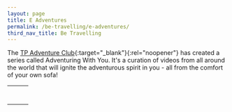 ```yaml
---
layout: page
title: E Adventures
permalink: /be-travelling/e-adventures/
third_nav_title: Be Travelling
---
```


The [TP Adventure Club](https://www.instagram.com/tpadventureclub/){:target="_blank"}{:rel="noopener"} has created a series called Adventuring With You. It's a curation of videos from all around the world that will ignite the adventurous spirit in you - all from the comfort of your own sofa!

<div>
    <table>
        <tr>
            <td style="width:33%; border:none"><a href="https://www.youtube.com/watch?v=0PleoqR7VjY&list=PLVEaqPMMWwuuBAAtOeytABG8SnelSTD9p&index=3&t=0s" target="_blank" rel="noopener">
                <image src="/images/e-adv-day_1.webp" style="display:block;margin-left:auto;margin-right:auto;" alt=""></image></a>
            </td>
            <td style="width:33%; border:none"><a href="https://www.youtube.com/watch?v=RcmrbNRK-jY&list=PLVEaqPMMWwuuBAAtOeytABG8SnelSTD9p&index=2&t=0s" target="_blank" rel="noopener">
                <image src="/images/e-adv-day_2.webp" style="display:block;margin-left:auto;margin-right:auto;" alt=""></image></a>
            </td>
            <td style="width:33%; border:none"><a href="https://www.youtube.com/watch?v=8v0TXuLRLeo&list=PLVEaqPMMWwuuBAAtOeytABG8SnelSTD9p&index=15&t=0s" target="_blank" rel="noopener">
                <image src="/images/e-adv-day_3.webp" style="display:block;margin-left:auto;margin-right:auto;" alt=""></image></a>
            </td>
        </tr>
        <tr>
            <td style="width:33%; border:none"><a href="https://www.youtube.com/watch?v=kkFFq11j6dQ" target="_blank" rel="noopener">
                <image src="/images/e-adv-day_4.webp" style="display:block;margin-left:auto;margin-right:auto;" alt=""></image></a>
            </td>
            <td style="width:33%; border:none"><a href="https://www.youtube.com/watch?v=nf7Y9KnS-as" target="_blank" rel="noopener">
                <image src="/images/e-adv-day_5.webp" style="display:block;margin-left:auto;margin-right:auto;" alt=""></image></a>
            </td>
            <td style="width:33%; border:none"><a href="https://www.youtube.com/watch?v=1Qb22Y8lRhw&list=PLVEaqPMMWwuuBAAtOeytABG8SnelSTD9p&index=14&t=0s" target="_blank" rel="noopener">
                <image src="/images/e-adv-day_6.webp" style="display:block;margin-left:auto;margin-right:auto;" alt=""></image></a>
            </td>
        </tr>
        <tr>
            <td style="width:33%; border:none"><a href="https://www.youtube.com/watch?v=_8wwAwEDeGo" target="_blank" rel="noopener">
                <image src="/images/e-adv-day_7.webp" style="display:block;margin-left:auto;margin-right:auto;" alt=""></image></a>
            </td>
            <td style="width:33%; border:none"><a href="https://www.youtube.com/watch?v=gScxm4_VycY" target="_blank" rel="noopener">
                <image src="/images/e-adv-day_8.webp" style="display:block;margin-left:auto;margin-right:auto;" alt=""></image></a>
            </td>
            <td style="width:33%; border:none"><a href="https://www.youtube.com/watch?v=tBG5XZ22De4" target="_blank" rel="noopener">
                <image src="/images/e-adv-day_9.webp" style="display:block;margin-left:auto;margin-right:auto;" alt=""></image></a>
            </td>
        </tr>
        <tr>
            <td style="width:33%; border:none"><a href="https://video.nationalgeographic.com/video/short-film-showcase/00000167-9990-d381-a967-bdbc789d0000" target="_blank" rel="noopener">
                <image src="/images/e-adv-day_10.webp" style="display:block;margin-left:auto;margin-right:auto;" alt=""></image></a>
            </td>
            <td style="width:33%; border:none"><a href="https://video.nationalgeographic.com/video/short-film-showcase/00000165-f0b6-d79e-abef-f8b6b40f0000" target="_blank" rel="noopener">
                <image src="/images/e-adv-day_11.webp" style="display:block;margin-left:auto;margin-right:auto;" alt=""></image></a>
            </td>
            <td style="width:33%; border:none"><a href="https://www.youtube.com/watch?v=msYdZHQY52M" target="_blank" rel="noopener">
                <image src="/images/e-adv-day_12.webp" style="display:block;margin-left:auto;margin-right:auto;" alt=""></image></a>
            </td>
        </tr>
        <tr>
            <td style="width:33%; border:none"><a href="https://www.youtube.com/watch?v=XVC_fSBbjTg" target="_blank" rel="noopener">
                <image src="/images/e-adv-day_13.webp" style="display:block;margin-left:auto;margin-right:auto;" alt=""></image></a>
            </td>
            <td style="width:33%; border:none"><a href="https://www.youtube.com/watch?v=v64KOxKVLVg" target="_blank" rel="noopener">
                <image src="/images/e-adv-day_14.webp" style="display:block;margin-left:auto;margin-right:auto;" alt=""></image></a>
            </td>
            <td style="width:33%; border:none"><a href="https://www.youtube.com/watch?v=OHrzp1diuKg&list=PLVEaqPMMWwuuBAAtOeytABG8SnelSTD9p&index=10&t=0s" target="_blank" rel="noopener">
                <image src="/images/e-adv-day_15.webp" style="display:block;margin-left:auto;margin-right:auto;" alt=""></image></a>
            </td>
        </tr>
        <tr>
            <td style="width:33%; border:none"><a href="https://video.nationalgeographic.com/video/ng-adventure/00000169-4efe-d57a-a3fb-eeff313c0000" target="_blank" rel="noopener">
                <image src="/images/e-adv-day_16.webp" style="display:block;margin-left:auto;margin-right:auto;" alt=""></image></a>
            </td>
            <td style="width:33%; border:none"><a href="https://www.youtube.com/watch?v=l7YnFiAAlxw&list=PLVEaqPMMWwuuBAAtOeytABG8SnelSTD9p&index=12&t=0s" target="_blank" rel="noopener">
                <image src="/images/e-adv-day_17.webp" style="display:block;margin-left:auto;margin-right:auto;" alt=""></image></a>
            </td>
            <td style="width:33%; border:none"><a href="https://www.youtube.com/watch?v=236iCBbEoUI&t=1740s" target="_blank" rel="noopener">
                <image src="/images/e-adv-day_18.webp" style="display:block;margin-left:auto;margin-right:auto;" alt=""></image></a>
            </td>
        </tr>
        <tr>
            <td style="width:33%; border:none"><a href="https://www.youtube.com/watch?v=eeW1DU05j7U" target="_blank" rel="noopener">
                <image src="/images/e-adv-day_19.webp" style="display:block;margin-left:auto;margin-right:auto;" alt=""></image></a>
            </td>
            <td style="width:33%; border:none">
            </td>
            <td style="width:33%; border:none">
            </td>
        </tr>
    </table>
</div>
